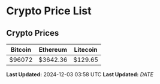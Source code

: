 # Crypto Price List

## Crypto Prices
| Bitcoin | Ethereum | Litecoin |
| ------- | -------- | -------- |
| $96072 | $3642.36 | $129.65 |
**Last Updated:** 2024-12-03 03:58 UTC
**Last Updated:** $DATE$
